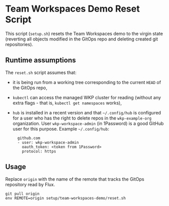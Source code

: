 # Team Workspaces Demo Reset Script

This script (`setup.sh`) resets the Team Workspaces demo to the virgin state (reverting all objects modified in the GitOps repo and deleting created git repositories).

## Runtime assumptions

The `reset.sh` script assumes that:
- it is being run from a working tree corresponding to the current `HEAD` of the GitOps repo,
- `kubectl` can access the managed WKP cluster for reading (without any extra flags - that is, `kubectl get namespaces` works),
- `hub` is installed in a recent version and that `~/.config/hub` is configured for a user who has the right to delete repos in the `wkp-example-org` organization. User `wkp-workspace-admin` (in 1Password) is a good GitHub user for this purpose.
    Example `~/.config/hub`:

        github.com
        - user: wkp-workspace-admin
          oauth_token: <token from 1Password>
          protocol: https

## Usage

Replace `origin` with the name of the remote that tracks the GitOps repository read by Flux.

```
git pull origin
env REMOTE=origin setup/team-workspaces-demo/reset.sh
```
